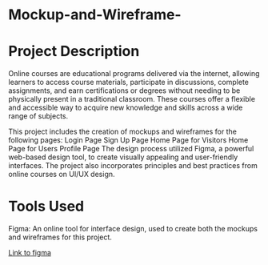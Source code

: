 # Mockup-and-Wireframe-

# Project Description
Online courses are educational programs delivered via the internet, allowing learners to access course materials, participate in discussions, complete assignments, and earn certifications or degrees without needing to be physically present in a traditional classroom. These courses offer a flexible and accessible way to acquire new knowledge and skills across a wide range of subjects.

This project includes the creation of mockups and wireframes for the following pages:
Login Page
Sign Up Page
Home Page for Visitors
Home Page for Users
Profile Page
The design process utilized Figma, a powerful web-based design tool, to create visually appealing and user-friendly interfaces. The project also incorporates principles and best practices from online courses on UI/UX design.

# Tools Used
Figma: An online tool for interface design, used to create both the mockups and wireframes for this project.

[Link to figma](https://www.figma.com/design/9GRlOaJN97Pl3EDvNFjCVF/Untitled?node-id=0-1&t=fQ7Lq7tPT1YCEkOn-0)